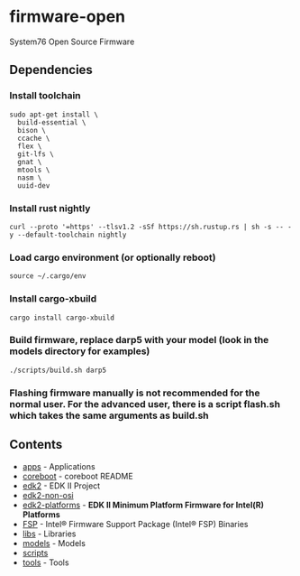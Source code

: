 # firmware-open

System76 Open Source Firmware

## Dependencies

### Install toolchain
```
sudo apt-get install \
  build-essential \
  bison \
  ccache \
  flex \
  git-lfs \
  gnat \
  mtools \
  nasm \
  uuid-dev
```

### Install rust nightly
```
curl --proto '=https' --tlsv1.2 -sSf https://sh.rustup.rs | sh -s -- -y --default-toolchain nightly
```

### Load cargo environment (or optionally reboot)
```
source ~/.cargo/env
```

### Install cargo-xbuild
```
cargo install cargo-xbuild
```

### Build firmware, replace darp5 with your model (look in the models directory for examples)
```
./scripts/build.sh darp5
```

### Flashing firmware manually is not recommended for the normal user. For the advanced user, there is a script flash.sh which takes the same arguments as build.sh

## Contents

- [apps](./apps) - Applications
- [coreboot](https://github.com/system76/coreboot.git) - coreboot README
- [edk2](https://github.com/system76/edk2.git) - EDK II Project
- [edk2-non-osi](https://github.com/tianocore/edk2-non-osi.git)
- [edk2-platforms](https://github.com/system76/edk2-platforms.git) - **EDK II Minimum Platform Firmware for Intel(R) Platforms**
- [FSP](https://github.com/IntelFsp/FSP.git) - Intel® Firmware Support Package (Intel® FSP) Binaries
- [libs](./libs) - Libraries
- [models](./models) - Models
- [scripts](./scripts)
- [tools](./tools) - Tools
